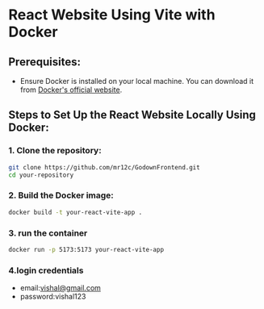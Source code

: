  # React Website Using Vite with Docker

## Prerequisites:
- Ensure Docker is installed on your local machine. You can download it from [Docker's official website](https://www.docker.com/products/docker-desktop).

## Steps to Set Up the React Website Locally Using Docker:

### 1. Clone the repository:
```bash
git clone https://github.com/mr12c/GodownFrontend.git
cd your-repository
```

### 2. Build the Docker image:
```bash
docker build -t your-react-vite-app .

```


### 3. run the container
```bash
docker run -p 5173:5173 your-react-vite-app
```
### 4.login credentials
- email:vishal@gmail.com
- password:vishal123
